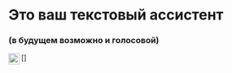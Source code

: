 <h1>Это ваш текстовый ассистент</h1>
<h3>(в будущем возможно и голосовой)</h3>



[<img align="left" alt="  https://github.com/cursedriver13" width="22px" src="https://cdn-icons-png.flaticon.com/512/889/889192.png" />]

<br />


